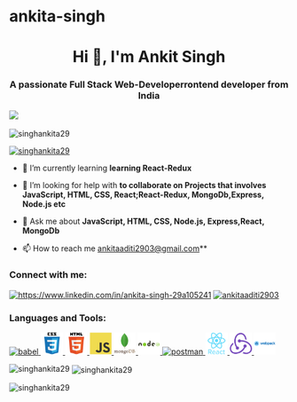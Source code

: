 # ankita-singh


<h1 align="center">Hi 👋, I'm Ankit Singh</h1>
<h3 align="center">A passionate Full Stack Web-Developerrontend developer from India</h3>
<img src="https://cdnb.artstation.com/p/assets/images/images/024/858/699/original/pixel-jeff-divoom.gif?1583771904"></img>
<p align="left"> <img src="https://komarev.com/ghpvc/?username=singhankita29&label=Profile%20views&color=0e75b6&style=flat" alt="singhankita29" /> </p>

<p align="left"> <a href="https://github.com/ryo-ma/github-profile-trophy"><img src="https://github-profile-trophy.vercel.app/?username=singhankita29" alt="singhankita29" /></a> </p>

- 🌱 I’m currently learning **learning React-Redux**

- 🤝 I’m looking for help with **to collaborate on Projects that involves JavaScript, HTML, CSS, React;React-Redux, MongoDb,Express, Node.js etc**

- 💬 Ask me about **JavaScript, HTML, CSS, Node.js, Express,React, MongoDb**

- 📫 How to reach me ankitaaditi2903@gmail.com**

<h3 align="left">Connect with me:</h3>
<p align="left">
<a href="https://www.linkedin.com/in/ankita-singh-29a105241" target="blank"><img align="center" src="https://raw.githubusercontent.com/rahuldkjain/github-profile-readme-generator/master/src/images/icons/Social/linked-in-alt.svg" alt="https://www.linkedin.com/in/ankita-singh-29a105241" height="30" width="40" /></a>
<a href="https://medium.com/@debasreeghosh1999" target="blank"><img align="center" src="https://raw.githubusercontent.com/rahuldkjain/github-profile-readme-generator/master/src/images/icons/Social/medium.svg" alt="ankitaaditi2903" height="30" width="40" /></a>
</p>

<h3 align="left">Languages and Tools:</h3>
<p align="left"> <a href="https://babeljs.io/" target="_blank" rel="noreferrer"> <img src="https://www.vectorlogo.zone/logos/babeljs/babeljs-icon.svg" alt="babel" width="40" height="40"/> </a> <a href="https://www.w3schools.com/css/" target="_blank" rel="noreferrer"> <img src="https://raw.githubusercontent.com/devicons/devicon/master/icons/css3/css3-original-wordmark.svg" alt="css3" width="40" height="40"/> </a> <a href="https://www.w3.org/html/" target="_blank" rel="noreferrer"> <img src="https://raw.githubusercontent.com/devicons/devicon/master/icons/html5/html5-original-wordmark.svg" alt="html5" width="40" height="40"/> </a> <a href="https://developer.mozilla.org/en-US/docs/Web/JavaScript" target="_blank" rel="noreferrer"> <img src="https://raw.githubusercontent.com/devicons/devicon/master/icons/javascript/javascript-original.svg" alt="javascript" width="40" height="40"/> </a> <a href="https://www.mongodb.com/" target="_blank" rel="noreferrer"> <img src="https://raw.githubusercontent.com/devicons/devicon/master/icons/mongodb/mongodb-original-wordmark.svg" alt="mongodb" width="40" height="40"/> </a> <a href="https://nodejs.org" target="_blank" rel="noreferrer"> <img src="https://raw.githubusercontent.com/devicons/devicon/master/icons/nodejs/nodejs-original-wordmark.svg" alt="nodejs" width="40" height="40"/> </a> <a href="https://postman.com" target="_blank" rel="noreferrer"> <img src="https://www.vectorlogo.zone/logos/getpostman/getpostman-icon.svg" alt="postman" width="40" height="40"/> </a> <a href="https://reactjs.org/" target="_blank" rel="noreferrer"> <img src="https://raw.githubusercontent.com/devicons/devicon/master/icons/react/react-original-wordmark.svg" alt="react" width="40" height="40"/> </a> <a href="https://redux.js.org" target="_blank" rel="noreferrer"> <img src="https://raw.githubusercontent.com/devicons/devicon/master/icons/redux/redux-original.svg" alt="redux" width="40" height="40"/> </a> <a href="https://webpack.js.org" target="_blank" rel="noreferrer"> <img src="https://raw.githubusercontent.com/devicons/devicon/d00d0969292a6569d45b06d3f350f463a0107b0d/icons/webpack/webpack-original-wordmark.svg" alt="webpack" width="40" height="40"/> </a> </p>

<p><img align="left" src="https://github-readme-stats.vercel.app/api/top-langs?username=singhankita29&show_icons=true&locale=en&layout=compact" alt="singhankita29" /></p>

<p>&nbsp;<img align="center" src="https://github-readme-stats.vercel.app/api?username=singhankita29&show_icons=true&locale=en" alt="singhankita29" /></p>

<p><img align="center" src="https://github-readme-streak-stats.herokuapp.com/?user=singhankita29&" alt="singhankita29" /></p>
